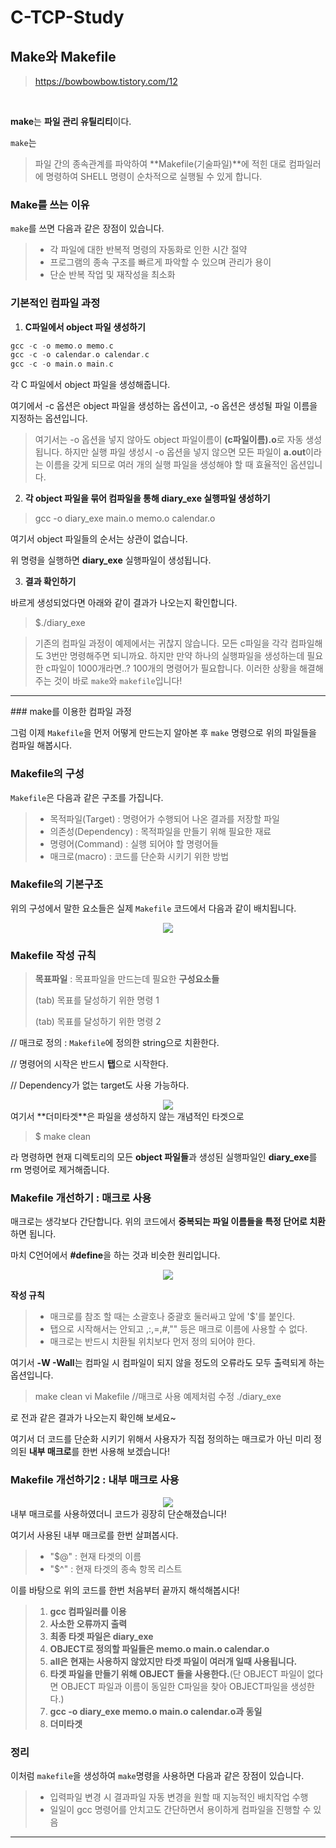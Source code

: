 # C-TCP-Study

## Make와 Makefile

> https://bowbowbow.tistory.com/12

<br/>

**make**는 **파일 관리 유틸리티**이다.

`make`는

> 파일 간의 종속관계를 파악하여 **Makefile(기술파일)**에 적힌 대로 컴파일러에 명령하여 SHELL 명령이 순차적으로 실행될 수 있게 합니다.

### Make를 쓰는 이유

`make`를 쓰면 다음과 같은 장점이 있습니다.

> - 각 파일에 대한 반복적 명령의 자동화로 인한 시간 절약
> - 프로그램의 종속 구조를 빠르게 파악할 수 있으며 관리가 용이
> - 단순 반복 작업 및 재작성을 최소화
>
> 

### 기본적인 컴파일 과정

1. **C파일에서 object 파일 생성하기**

```c
gcc -c -o memo.o memo.c
gcc -c -o calendar.o calendar.c
gcc -c -o main.o main.c
```

각 C 파일에서 object 파일을 생성해줍니다.

여기에서 -c 옵션은 object 파일을 생성하는 옵션이고, -o 옵션은 생성될 파일 이름을 지정하는 옵션입니다.

> 여기서는 -o 옵션을 넣지 않아도 object 파일이름이 **(c파일이름).o**로 자동 생성됩니다. 하지만 실행 파일 생성시 -o 옵션을 넣지 않으면 모든 파일이 **a.out**이라는 이름을 갖게 되므로 여러 개의 실행 파일을 생성해야 할 때 효율적인 옵션입니다.

2. **각 object 파일을 묶어 컴파일을 통해 diary_exe 실행파일 생성하기**

> gcc -o diary_exe main.o memo.o calendar.o

여기서 object 파일들의 순서는 상관이 없습니다.

위 명령을 실행하면 **diary_exe** 실행파일이 생성됩니다.

3. **결과 확인하기**

바르게 생성되었다면 아래와 같이 결과가 나오는지 확인합니다.

> $./diary_exe

> 기존의 컴파일 과정이 예제에서는 귀찮지 않습니다. 모든 c파일을 각각 컴파일해도 3번만 명령해주면 되니까요. 하지만 만약 하나의 실행파일을 생성하는데 필요한 c파일이 1000개라면..? 100개의 명령어가 필요합니다. 이러한 상황을 해결해주는 것이 바로 `make`와 `makefile`입니다!

<hr/>
### make를 이용한 컴파일 과정

그럼 이제 `Makefile`을 먼저 어떻게 만드는지 알아본 후 `make` 명령으로 위의 파일들을 컴파일 해봅시다.



### Makefile의 구성

`Makefile`은 다음과 같은 구조를 가집니다.

> - 목적파일(Target) : 명령어가 수행되어 나온 결과를 저장할 파일
> - 의존성(Dependency) : 목적파일을 만들기 위해 필요한 재료
> - 명령어(Command) : 실행 되어야 할 명령어들
> - 매크로(macro) : 코드를 단순화 시키기 위한 방법
>
> 



### Makefile의 기본구조

위의 구성에서 말한 요소들은 실제 `Makefile` 코드에서 다음과 같이 배치됩니다.

<center><image src="./images/makefile.PNG"></image></center>


### Makefile 작성 규칙

> **목표파일** : 목표파일을 만드는데 필요한 **구성요소들**
>
> (tab)	목표를 달성하기 위한 명령 1
>
> (tab)	목표를 달성하기 위한 명령 2
>
> 

// 매크로 정의 : `Makefile`에 정의한 string으로 치환한다.

// 명령어의 시작은 반드시 **탭**으로 시작한다.

// Dependency가 없는 target도 사용 가능하다.



<center><image src="./images/makefile2.PNG"></image></center>
여기서 **더미타겟**은 파일을 생성하지 않는 개념적인 타겟으로

> $ make clean

라 명령하면 현재 디렉토리의 모든 **object 파일들**과 생성된 실행파일인 **diary_exe**를 rm 명령어로 제거해줍니다.



### Makefile 개선하기 : 매크로 사용

매크로는 생각보다 간단합니다. 위의 코드에서 **중복되는 파일 이름들을 특정 단어로 치환**하면 됩니다.

마치 C언어에서 **#define**을 하는 것과 비슷한 원리입니다.

<center><image src="./images/macro.PNG"></image></center>

**작성 규칙**

> - 매크로를 참조 할 때는 소괄호나 중괄호 둘러싸고 앞에 '$'를 붙인다.
> - 탭으로 시작해서는 안되고 ,:,=,#,"" 등은 매크로 이름에 사용할 수 없다.
> - 매크로는 반드시 치환될 위치보다 먼저 정의 되어야 한다.
>
> 

여기서 **-W -Wall**는 컴파일 시 컴파일이 되지 않을 정도의 오류라도 모두 출력되게 하는 옵션입니다.



> make clean
> vi Makefile //매크로 사용 예제처럼 수정
> ./diary_exe

로 전과 같은 결과가 나오는지 확인해 보세요~

여기서 더 코드를 단순화 시키기 위해서 사용자가 직접 정의하는 매크로가 아닌 미리 정의된 **내부 매크로**를 한번 사용해 보겠습니다!



### Makefile 개선하기2 : 내부 매크로 사용

<center><image src="./images/macro2.PNG"></image></center>
내부 매크로를 사용하였더니 코드가 굉장히 단순해졌습니다!

여기서 사용된 내부 매크로를 한번 살펴봅시다.

> - "$@" : 현재 타겟의 이름
> - "$^" : 현재 타겟의 종속 항목 리스트
>
> 

이를 바탕으로 위의 코드를 한번 처음부터 끝까지 해석해봅시다!

> 1. **gcc 컴파일러를 이용**
> 2. **사소한 오류까지 출력**
> 3. **최종 타겟 파일은 diary_exe**
> 4. **OBJECT로 정의할 파일들은 memo.o main.o calendar.o**
> 5. **all은 현재는 사용하지 않았지만 타겟 파일이 여러개 일때 사용됩니다.**
> 6. **타겟 파일을 만들기 위해 OBJECT 들을 사용한다.**(단 OBJECT 파일이 없다면 OBJECT 파일과 이름이 동일한 C파일을 찾아 OBJECT파일을 생성한다.)
> 7. **gcc -o diary_exe memo.o main.o calendar.o과 동일**
> 8. **더미타겟**



### 정리

이처럼 `makefile`을 생성하여  `make`명령을 사용하면 다음과 같은 장점이 있습니다.

> - 입력파일 변경 시 결과파일 자동 변경을 원할 때 지능적인 배치작업 수행
> - 일일이 gcc 명령어를 안치고도 간단하면서 용이하게 컴파일을 진행할 수 있음

<hr/>

